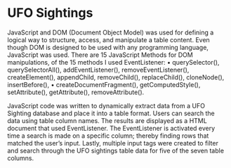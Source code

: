 # UFO Sightings

JavaScript and DOM (Document Object Model) was used for defining a logical way to structure, access, and manipulate a table content. Even though DOM is designed to be used with any programming language, JavaScript was used.
There are 15 JavaScript Methods for DOM manipulations, of the 15 methods I used EventListener:
•	querySelector(), querySelectorAll(), addEventListener(), removeEventListener(), createElement(), appendChild, removeChild(), replaceChild(), cloneNode(), insertBefore(),
•	createDocumentFragment(),  getComputedStyle(), setAttribute(), getAttribute(), removeAttribute().

JavaScript code was written to dynamically extract data from a UFO Sighting database and place it into a table format. Users can search the data using table column names. The results are displayed as a HTML document that used EventListener. The EventListener is activated every time a search is made on a specific column; thereby finding rows that matched the user’s input.
Lastly, multiple input tags were created to filter and search through the UFO sightings table data for five of the seven table columns.

